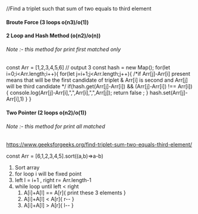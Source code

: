 //Find a triplet such that sum of two equals to third element

#### Broute Force (3 loops o(n3)/o(1))

#### 2 Loop and Hash Method  (o(n2)/o(n)) 
###### Note :- this method for print first matched only 
const Arr = [1,2,3,4,5,6] // output 3
const hash = new Map();
for(let i=0;i<Arr.length;i++){
	for(let j=i+1;j<Arr.length;j++){
        /*if Arr[j]-Arr[i] present means that will be the first candidate of triplet & 
        Arr[i] is second and Arr[j] will be third candidate 
        */
    	if(hash.get(Arr[j]-Arr[i]) && (Arr[j]-Arr[i]) !== Arr[i]){
        	console.log(Arr[j]-Arr[i],",",Arr[i],",",Arr[j]);
            return false ;
        }
        hash.set(Arr[j]-Arr[i],1)
    }
}

#### Two Pointer (2 loops o(n2)/o(1))
###### Note :- this method for print all matched  
https://www.geeksforgeeks.org/find-triplet-sum-two-equals-third-element/

const Arr = [6,1,2,3,4,5].sort((a,b)=>a-b) 

1. Sort array 
2. for loop i  will be fixed point 
3. left l = i+1 , right r= Arr.length-1 
3. while loop until left < right 
    1. A[i]+A[l] == A[r]{ print these 3 elements }
    1. A[i]+A[l] < A[r]{ r-- }
    1. A[i]+A[l] > A[r]{ l-- }





